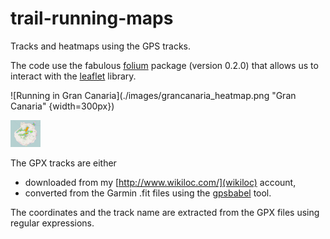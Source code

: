 # trail-running-maps
Tracks and heatmaps using the GPS tracks. 

The code use the fabulous [folium](https://pypi.python.org/pypi/folium) package (version 0.2.0) that allows us to interact with the [leaflet](http://leafletjs.com/) library.

![Running in Gran Canaria](./images/grancanaria_heatmap.png "Gran Canaria" {width=300px})

<img src="./images/grancanaria_heatmap.png " width="48">

The GPX tracks are either
* downloaded from my [http://www.wikiloc.com/](wikiloc) account,
* converted from the Garmin .fit files using the [gpsbabel](http://www.gpsbabel.org/) tool.

The coordinates and the track name are extracted from the GPX files using regular expressions.
